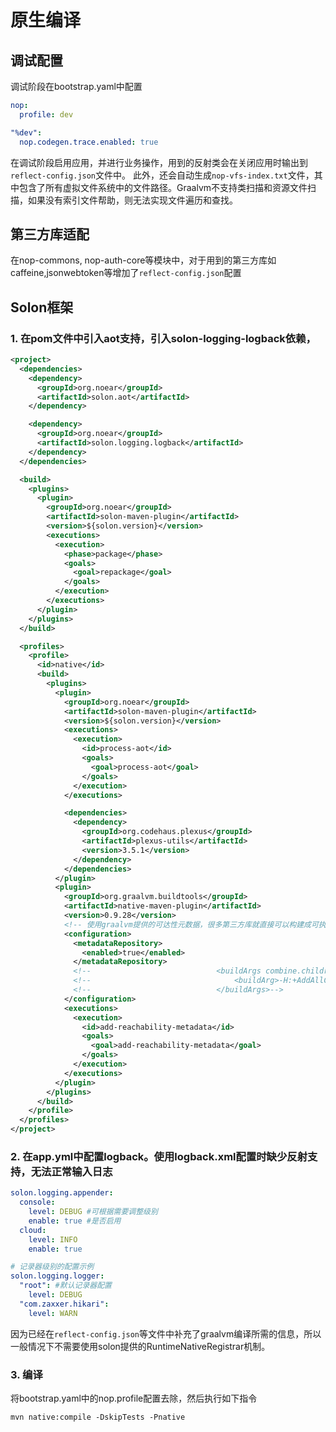 # 原生编译

## 调试配置
调试阶段在bootstrap.yaml中配置

```yaml
nop:
  profile: dev

"%dev":
  nop.codegen.trace.enabled: true
```
在调试阶段启用应用，并进行业务操作，用到的反射类会在关闭应用时输出到`reflect-config.json`文件中。
此外，还会自动生成`nop-vfs-index.txt`文件，其中包含了所有虚拟文件系统中的文件路径。Graalvm不支持类扫描和资源文件扫描，如果没有索引文件帮助，则无法实现文件遍历和查找。

## 第三方库适配

在nop-commons, nop-auth-core等模块中，对于用到的第三方库如caffeine,jsonwebtoken等增加了`reflect-config.json`配置

## Solon框架

### 1. 在pom文件中引入aot支持，引入solon-logging-logback依赖，

```xml
<project>
  <dependencies>
    <dependency>
      <groupId>org.noear</groupId>
      <artifactId>solon.aot</artifactId>
    </dependency>

    <dependency>
      <groupId>org.noear</groupId>
      <artifactId>solon.logging.logback</artifactId>
    </dependency>
  </dependencies>

  <build>
    <plugins>
      <plugin>
        <groupId>org.noear</groupId>
        <artifactId>solon-maven-plugin</artifactId>
        <version>${solon.version}</version>
        <executions>
          <execution>
            <phase>package</phase>
            <goals>
              <goal>repackage</goal>
            </goals>
          </execution>
        </executions>
      </plugin>
    </plugins>
  </build>

  <profiles>
    <profile>
      <id>native</id>
      <build>
        <plugins>
          <plugin>
            <groupId>org.noear</groupId>
            <artifactId>solon-maven-plugin</artifactId>
            <version>${solon.version}</version>
            <executions>
              <execution>
                <id>process-aot</id>
                <goals>
                  <goal>process-aot</goal>
                </goals>
              </execution>
            </executions>

            <dependencies>
              <dependency>
                <groupId>org.codehaus.plexus</groupId>
                <artifactId>plexus-utils</artifactId>
                <version>3.5.1</version>
              </dependency>
            </dependencies>
          </plugin>
          <plugin>
            <groupId>org.graalvm.buildtools</groupId>
            <artifactId>native-maven-plugin</artifactId>
            <version>0.9.28</version>
            <!-- 使用graalvm提供的可达性元数据，很多第三方库就直接可以构建成可执行文件了 -->
            <configuration>
              <metadataRepository>
                <enabled>true</enabled>
              </metadataRepository>
              <!--                            <buildArgs combine.children="append">-->
              <!--                                <buildArg>-H:+AddAllCharsets</buildArg>-->
              <!--                            </buildArgs>-->
            </configuration>
            <executions>
              <execution>
                <id>add-reachability-metadata</id>
                <goals>
                  <goal>add-reachability-metadata</goal>
                </goals>
              </execution>
            </executions>
          </plugin>
        </plugins>
      </build>
    </profile>
  </profiles>
</project>
```

### 2. 在app.yml中配置logback。使用logback.xml配置时缺少反射支持，无法正常输入日志

```yaml
solon.logging.appender:
  console:
    level: DEBUG #可根据需要调整级别
    enable: true #是否启用
  cloud:
    level: INFO
    enable: true

# 记录器级别的配置示例
solon.logging.logger:
  "root": #默认记录器配置
    level: DEBUG
  "com.zaxxer.hikari":
    level: WARN
```

因为已经在`reflect-config.json`等文件中补充了graalvm编译所需的信息，所以一般情况下不需要使用solon提供的RuntimeNativeRegistrar机制。

### 3. 编译
将bootstrap.yaml中的nop.profile配置去除，然后执行如下指令

```
mvn native:compile -DskipTests -Pnative
```
